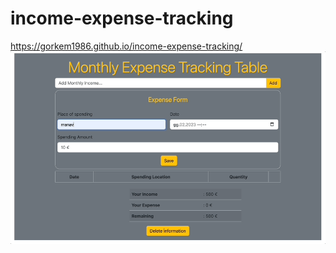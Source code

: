 # income-expense-tracking
https://gorkem1986.github.io/income-expense-tracking/
![gif](https://github.com/GORKEM1986/income-expense-tracking/blob/main/expense.gif)
